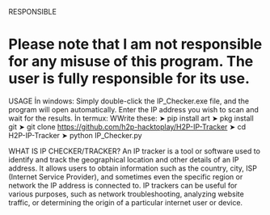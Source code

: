 
RESPONSIBLE
# Please note that I am not responsible for any misuse of this program. The user is fully responsible for its use.

USAGE
İn windows: Simply double-click the IP_Checker.exe file, and the program will open automatically. Enter the IP address you wish to scan and wait for the results.
İn termux: WWrite these:
➤ pip install art
➤ pkg install git
➤ git clone https://github.com/h2p-hacktoplay/H2P-IP-Tracker
➤ cd H2P-IP-Tracker
➤ python IP_Checker.py

WHAT IS IP CHECKER/TRACKER?
An IP tracker is a tool or software used to identify and track the geographical location and other details of an IP address. It allows users to obtain information such as the country, city, ISP (Internet Service Provider), and sometimes even the specific region or network the IP address is connected to. IP trackers can be useful for various purposes, such as network troubleshooting, analyzing website traffic, or determining the origin of a particular internet user or device.
